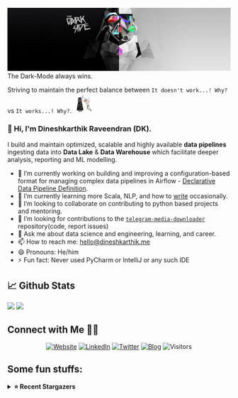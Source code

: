 ![](https://github.com/Dineshkarthik/Dineshkarthik/blob/master/assets/cover.jpg)
The Dark-Mode always wins.

Striving to maintain the perfect balance between `It doesn't work...! Why?` vs `It works...! Why?`. <img src="https://github.com/Dineshkarthik/Dineshkarthik/blob/master/assets/starwars_fight.gif" width="50">


### 👋 Hi, I'm Dineshkarthik Raveendran (DK).

I build and maintain optimized, scalable and highly available **data pipelines** ingesting data into **Data Lake** & **Data Warehouse** which facilitate deeper analysis, reporting and ML modelling.


- 🔭 I’m currently working on building and improving a configuration-based format for managing complex data pipelines in Airflow - [Declarative Data Pipeline Definition](https://www.thoughtworks.com/de/radar/techniques?blipid=202005084).
- 🌱 I’m currently learning more Scala, NLP, and how to [write](https://medium.com/@dineshkarthik.r) occasionally.
- 👯 I’m looking to collaborate on contributing to python based projects and mentoring.
- 🤔 I’m looking for contributions to the [`telegram-media-downloader`](https://github.com/Dineshkarthik/telegram_media_downloader) repository(code, report issues) 
- 💬 Ask me about data science and engineering, learning, and career.
- 📫 How to reach me: [hello@dineshkarthik.me](mailto:hello@dineshkarthik.me)
- 😄 Pronouns: He/him
- ⚡ Fun fact: Never used PyCharm or IntelliJ or any such IDE

## 📈 Github Stats
<img height="180em" src="https://github-readme-stats.vercel.app/api?username=Dineshkarthik&show_icons=true&hide_border=true&&count_private=true&include_all_commits=true" />
<img height="180em" src="https://github-readme-streak-stats.herokuapp.com/?user=Dineshkarthik&hide_border=true" />
  
## Connect with Me 🤝🏻

<p align="center">
<a href="https://dineshkarthik.me"><img alt="Website" src="https://img.shields.io/badge/Website-dineshkarthik.me-blue?style=flat&logo=google-chrome"></a>
<a href="https://www.linkedin.com/in/dineshkarthik-r/"><img alt="LinkedIn" src="https://img.shields.io/badge/LinkedIN-Dineshkarthik%20Raveendran-blue?style=flat&logo=linkedin"></a>
<a href="https://twitter.com/Dineshkarthik_R"><img alt="Twitter" src="https://img.shields.io/badge/Twitter-Dineshkarthik%20R-blue?style=flat&logo=twitter"></a>
<a href="https://medium.com/@dineshkarthik.r"><img alt="Blog" src="https://img.shields.io/badge/Medium-Dineshkarthik%20Raveendran-blue?style=flat&logo=medium"></a>
<img alt="Visitors" src="https://visitor-badge.laobi.icu/badge?page_id=Dineshkarthik">
</p>


## Some fun stuffs:

<details>
  <summary><b>⭐ Recent Stargazers</b></summary>
  <table cellspacing="0" cellpadding="0" style="border: none;">
    <tbody cellspacing="0" cellpadding="0" style="border: none;">
      <tr style="border: none;">
        <td style="border: none">
          <a href="https://github.com/xuanfau">
            <img
              style="border-radius: 50%;"
              align="left"
              src="https://avatars.githubusercontent.com/u/57582289?v=4"
              width="96"
              height="65"
            />
          </a>
        </td>
        <td style="border: none">
          <div>
            <a href="https://github.com/xuanfau">WendyNg</a> 
            starred <a href="https://github.com/Dineshkarthik/telegram_media_downloader">telegram_media_downloader</a>
          </div>
          <div>
            User Bio: Add a bio plz.
          </div>
        </td>
      </tr>
      <tr style="border: none;">
        <td style="border: none">
          <a href="https://github.com/manamikk">
            <img
              style="border-radius: 50%;"
              align="left"
              src="https://avatars.githubusercontent.com/u/39846506?u=4d86927fccfb2a2b9a566ece597ffa350ef25585&v=4"
              width="96"
              height="65"
            />
          </a>
        </td>
        <td style="border: none">
          <div>
            <a href="https://github.com/manamikk">manamikk</a> 
            starred <a href="https://github.com/Dineshkarthik/telegram_media_downloader">telegram_media_downloader</a>
          </div>
          <div>
            User Bio: Nothing to 👀 here , no bio...!!
          </div>
        </td>
      </tr>
      <tr style="border: none;">
        <td style="border: none">
          <a href="https://github.com/Kaacoinnn">
            <img
              style="border-radius: 50%;"
              align="left"
              src="https://avatars.githubusercontent.com/u/76690432?u=7792b539855cbe225cf3f844d4515b31c32ae8f0&v=4"
              width="96"
              height="65"
            />
          </a>
        </td>
        <td style="border: none">
          <div>
            <a href="https://github.com/Kaacoinnn">DehaoZOU </a> 
            starred <a href="https://github.com/Dineshkarthik/telegram_media_downloader">telegram_media_downloader</a>
          </div>
          <div>
            User Bio: Nothing to 👀 here , no bio...!!
          </div>
        </td>
      </tr>
      <tr style="border: none;">
        <td style="border: none">
          <a href="https://github.com/josedulanto">
            <img
              style="border-radius: 50%;"
              align="left"
              src="https://avatars.githubusercontent.com/u/51538?u=252830309f337544baf9146ae1689d8c884eda7d&v=4"
              width="96"
              height="65"
            />
          </a>
        </td>
        <td style="border: none">
          <div>
            <a href="https://github.com/josedulanto">José Dulanto</a> 
            starred <a href="https://github.com/Dineshkarthik/telegram_media_downloader">telegram_media_downloader</a>
          </div>
          <div>
            User Bio: Ruby developer with 6+ years of experience. Formerly at @DrugDev, @ScoutRFP and @onemarketnetwork
          </div>
        </td>
      </tr>
      <tr style="border: none;">
        <td style="border: none">
          <a href="https://github.com/kamuridesu">
            <img
              style="border-radius: 50%;"
              align="left"
              src="https://avatars.githubusercontent.com/u/27641366?u=436435ac648ebfc582576ef77fa1f7ba774ce818&v=4"
              width="96"
              height="65"
            />
          </a>
        </td>
        <td style="border: none">
          <div>
            <a href="https://github.com/kamuridesu">Kamuri Amorim</a> 
            starred <a href="https://github.com/Dineshkarthik/telegram_media_downloader">telegram_media_downloader</a>
          </div>
          <div>
            User Bio: DevOps Engineer        CGDCT Enjoyer
          </div>
        </td>
      </tr>
      <tr style="border: none;">
        <td style="border: none">
          <a href="https://github.com/MikhailovDaniil">
            <img
              style="border-radius: 50%;"
              align="left"
              src="https://avatars.githubusercontent.com/u/96633238?u=8ca697a02ee502fb3be196ab1cba3a3b8819e9c4&v=4"
              width="96"
              height="65"
            />
          </a>
        </td>
        <td style="border: none">
          <div>
            <a href="https://github.com/MikhailovDaniil">Daniil Mikhailov</a> 
            starred <a href="https://github.com/Dineshkarthik/telegram_media_downloader">telegram_media_downloader</a>
          </div>
          <div>
            User Bio:  MSU (Moscow, Russia) second year student | 

 Economics
|   
Python, R
          </div>
        </td>
      </tr>
      <tr style="border: none;">
        <td style="border: none">
          <a href="https://github.com/TirionFordring">
            <img
              style="border-radius: 50%;"
              align="left"
              src="https://avatars.githubusercontent.com/u/18741238?v=4"
              width="96"
              height="65"
            />
          </a>
        </td>
        <td style="border: none">
          <div>
            <a href="https://github.com/TirionFordring">TirionFordring</a> 
            starred <a href="https://github.com/Dineshkarthik/telegram_media_downloader">telegram_media_downloader</a>
          </div>
          <div>
            User Bio: Nothing to 👀 here , no bio...!!
          </div>
        </td>
      </tr>
      <tr style="border: none;">
        <td style="border: none">
          <a href="https://github.com/Phoenix-Pl">
            <img
              style="border-radius: 50%;"
              align="left"
              src="https://avatars.githubusercontent.com/u/59058387?v=4"
              width="96"
              height="65"
            />
          </a>
        </td>
        <td style="border: none">
          <div>
            <a href="https://github.com/Phoenix-Pl">Phoenix-Pl</a> 
            starred <a href="https://github.com/Dineshkarthik/telegram_media_downloader">telegram_media_downloader</a>
          </div>
          <div>
            User Bio: Nothing to 👀 here , no bio...!!
          </div>
        </td>
      </tr>
      <tr style="border: none;">
        <td style="border: none">
          <a href="https://github.com/AlfiyaZi">
            <img
              style="border-radius: 50%;"
              align="left"
              src="https://avatars.githubusercontent.com/u/2064644?u=a667bc23fc9fd780b68624225e1baeb62b050068&v=4"
              width="96"
              height="65"
            />
          </a>
        </td>
        <td style="border: none">
          <div>
            <a href="https://github.com/AlfiyaZi">Ziganshina Alfiya</a> 
            starred <a href="https://github.com/Dineshkarthik/telegram_media_downloader">telegram_media_downloader</a>
          </div>
          <div>
            User Bio: per aspera ad astra
          </div>
        </td>
      </tr>
      <tr style="border: none;">
        <td style="border: none">
          <a href="https://github.com/Affee">
            <img
              style="border-radius: 50%;"
              align="left"
              src="https://avatars.githubusercontent.com/u/20198886?u=2d7734c9a13aa45d5df2c68ba8bc427c4d82ec6a&v=4"
              width="96"
              height="65"
            />
          </a>
        </td>
        <td style="border: none">
          <div>
            <a href="https://github.com/Affee">Affee</a> 
            starred <a href="https://github.com/Dineshkarthik/telegram_media_downloader">telegram_media_downloader</a>
          </div>
          <div>
            User Bio: I wish nothing but the best For you too.Don't forget me I beg....
          </div>
        </td>
      </tr>
      </tbody>
  </table>
</details>